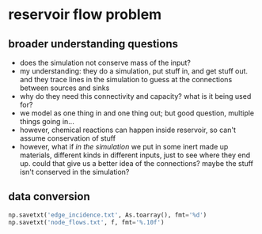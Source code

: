 # reservoir flow problem

## broader understanding questions
- does the simulation not conserve mass of the input?
- my understanding: they do a simulation, put stuff in, and get stuff out. and they trace lines in the simulation to guess at the connections between sources and sinks
- why do they need this connectivity and capacity? what is it being used for?
- we model as one thing in and one thing out; but good question, multiple things going in...
- however, chemical reactions can happen inside reservoir, so can't assume conservation of stuff
- however, what if *in the simulation* we put in some inert made up materials,
different kinds in different inputs, just to see where they end up. could that give us a better idea of the connections? maybe the stuff isn't conserved in the simulation?

## data conversion
```python
np.savetxt('edge_incidence.txt', As.toarray(), fmt='%d')
np.savetxt('node_flows.txt', f, fmt='%.10f')
```